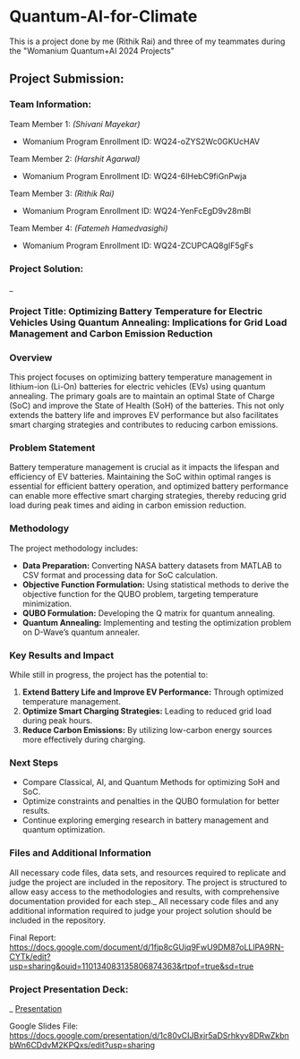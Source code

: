 # Quantum-AI-for-Climate

This is a project done by me (Rithik Rai) and three of my teammates during the "Womanium Quantum+AI 2024 Projects"

## Project Submission:

### Team Information:
Team Member 1: _(Shivani Mayekar)_
 - Womanium Program Enrollment ID: WQ24-oZYS2Wc0GKUcHAV

Team Member 2: _(Harshit Agarwal)_
 - Womanium Program Enrollment ID: WQ24-6IHebC9fiGnPwja

Team Member 3: _(Rithik Rai)_
 - Womanium Program Enrollment ID: WQ24-YenFcEgD9v28mBl

Team Member 4: _(Fatemeh Hamedvasighi)_
 -  Womanium Program Enrollment ID: WQ24-ZCUPCAQ8gIF5gFs

### Project Solution:
_
### Project Title: Optimizing Battery Temperature for Electric Vehicles Using Quantum Annealing: Implications for Grid Load Management and Carbon Emission Reduction

### Overview
This project focuses on optimizing battery temperature management in lithium-ion (Li-On) batteries for electric vehicles (EVs) using quantum annealing. The primary goals are to maintain an optimal State of Charge (SoC) and improve the State of Health (SoH) of the batteries. This not only extends the battery life and improves EV performance but also facilitates smart charging strategies and contributes to reducing carbon emissions.

### Problem Statement
Battery temperature management is crucial as it impacts the lifespan and efficiency of EV batteries. Maintaining the SoC within optimal ranges is essential for efficient battery operation, and optimized battery performance can enable more effective smart charging strategies, thereby reducing grid load during peak times and aiding in carbon emission reduction.

### Methodology
The project methodology includes:
- **Data Preparation:** Converting NASA battery datasets from MATLAB to CSV format and processing data for SoC calculation.
- **Objective Function Formulation:** Using statistical methods to derive the objective function for the QUBO problem, targeting temperature minimization.
- **QUBO Formulation:** Developing the Q matrix for quantum annealing.
- **Quantum Annealing:** Implementing and testing the optimization problem on D-Wave’s quantum annealer.

### Key Results and Impact
While still in progress, the project has the potential to:
1. **Extend Battery Life and Improve EV Performance:** Through optimized temperature management.
2. **Optimize Smart Charging Strategies:** Leading to reduced grid load during peak hours.
3. **Reduce Carbon Emissions:** By utilizing low-carbon energy sources more effectively during charging.

### Next Steps
- Compare Classical, AI, and Quantum Methods for optimizing SoH and SoC.
- Optimize constraints and penalties in the QUBO formulation for better results.
- Continue exploring emerging research in battery management and quantum optimization.

### Files and Additional Information
All necessary code files, data sets, and resources required to replicate and judge the project are included in the repository. The project is structured to allow easy access to the methodologies and results, with comprehensive documentation provided for each step._
All necessary code files and any additional information required to judge your project solution should be included in the repository. 

Final Report: https://docs.google.com/document/d/1fjp8cGUiq9FwU9DM87oLLlPA9RN-CYTk/edit?usp=sharing&ouid=110134083135806874363&rtpof=true&sd=true


### Project Presentation Deck:
_ [Presentation](https://github.com/ShivaniDM/Quantum-AI-for-Climate-Climate-Cubits/blob/main/Climate%20Cubits.pdf)

Google Slides File: https://docs.google.com/presentation/d/1c80vCIJBxjr5aDSrhkyv8DRwZkbnbWn6CDdvM2KPQxs/edit?usp=sharing

